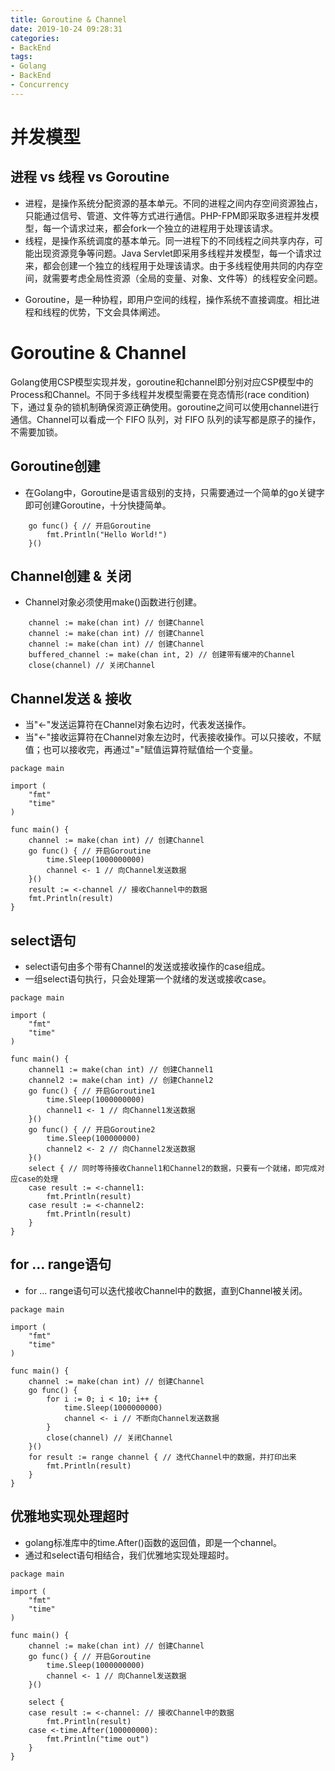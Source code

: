 ```yaml
---
title: Goroutine & Channel
date: 2019-10-24 09:28:31
categories:
- BackEnd
tags: 
- Golang
- BackEnd
- Concurrency
---
```


# 并发模型

##  进程 vs 线程 vs Goroutine

* 进程，是操作系统分配资源的基本单元。不同的进程之间内存空间资源独占，只能通过信号、管道、文件等方式进行通信。PHP-FPM即采取多进程并发模型，每一个请求过来，都会fork一个独立的进程用于处理该请求。
* 线程，是操作系统调度的基本单元。同一进程下的不同线程之间共享内存，可能出现资源竞争等问题。Java Servlet即采用多线程并发模型，每一个请求过来，都会创建一个独立的线程用于处理该请求。由于多线程使用共同的内存空间，就需要考虑全局性资源（全局的变量、对象、文件等）的线程安全问题。
<!--more-->
* Goroutine，是一种协程，即用户空间的线程，操作系统不直接调度。相比进程和线程的优势，下文会具体阐述。

# Goroutine & Channel

Golang使用CSP模型实现并发，goroutine和channel即分别对应CSP模型中的Process和Channel。不同于多线程并发模型需要在竞态情形(race condition)下，通过复杂的锁机制确保资源正确使用。goroutine之间可以使用channel进行通信。Channel可以看成一个 FIFO 队列，对 FIFO 队列的读写都是原子的操作，不需要加锁。

## Goroutine创建

* 在Golang中，Goroutine是语言级别的支持，只需要通过一个简单的go关键字即可创建Goroutine，十分快捷简单。

```golang
    go func() { // 开启Goroutine
        fmt.Println("Hello World!")
    }()
```

## Channel创建 & 关闭

* Channel对象必须使用make()函数进行创建。


```golang
	channel := make(chan int) // 创建Channel
    channel := make(chan int) // 创建Channel 
	channel := make(chan int) // 创建Channel
	buffered_channel := make(chan int, 2) // 创建带有缓冲的Channel
	close(channel) // 关闭Channel
```

## Channel发送 & 接收

* 当"<-"发送运算符在Channel对象右边时，代表发送操作。
* 当"<-"接收运算符在Channel对象左边时，代表接收操作。可以只接收，不赋值；也可以接收完，再通过"="赋值运算符赋值给一个变量。

```golang
package main

import (
    "fmt"
    "time"
)

func main() {
    channel := make(chan int) // 创建Channel
    go func() { // 开启Goroutine
        time.Sleep(1000000000)
        channel <- 1 // 向Channel发送数据
    }()
    result := <-channel // 接收Channel中的数据
    fmt.Println(result)
}
```

## select语句

* select语句由多个带有Channel的发送或接收操作的case组成。
* 一组select语句执行，只会处理第一个就绪的发送或接收case。

```golang
package main

import (
    "fmt"
    "time"
)

func main() {
    channel1 := make(chan int) // 创建Channel1
    channel2 := make(chan int) // 创建Channel2
    go func() { // 开启Goroutine1
        time.Sleep(1000000000)
        channel1 <- 1 // 向Channel1发送数据
    }()
    go func() { // 开启Goroutine2
        time.Sleep(100000000)
        channel2 <- 2 // 向Channel2发送数据
    }()
    select { // 同时等待接收Channel1和Channel2的数据，只要有一个就绪，即完成对应case的处理
    case result := <-channel1:
        fmt.Println(result)
    case result := <-channel2:
        fmt.Println(result)
    }
}
```

## for … range语句

* for … range语句可以迭代接收Channel中的数据，直到Channel被关闭。

```golang
package main

import (
    "fmt"
    "time"
)

func main() {
    channel := make(chan int) // 创建Channel
    go func() {
        for i := 0; i < 10; i++ {
            time.Sleep(1000000000)
            channel <- i // 不断向Channel发送数据
        }
        close(channel) // 关闭Channel
    }()
    for result := range channel { // 迭代Channel中的数据，并打印出来
        fmt.Println(result)
    }
}
```

## 优雅地实现处理超时

* golang标准库中的time.After()函数的返回值，即是一个channel。
* 通过和select语句相结合，我们优雅地实现处理超时。

```golang
package main

import (
    "fmt"
    "time"
)

func main() {
    channel := make(chan int) // 创建Channel
    go func() { // 开启Goroutine
        time.Sleep(1000000000)
        channel <- 1 // 向Channel发送数据
    }()

    select {
    case result := <-channel: // 接收Channel中的数据
        fmt.Println(result)
    case <-time.After(100000000):
        fmt.Println("time out")
    }
}
```